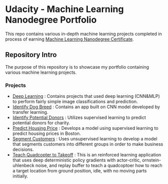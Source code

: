 # Udacity - Machine Learning Nanodegree Portfolio
This repo contains various in-depth machine learning projects completed in process of earning [Machine Learning Nanodegree Certificate](https://graduation.udacity.com/confirm/SASJTP7Y).

## Repository Intro
The purpose of this repository is to showcase my portfolio containing various machine learning projects.

### Projects
* [Deep Learning](https://github.com/silvernine209/Udacity-Projects/tree/master/Deep%20Learning) : Contains projects that used deep learning (CNN&MLP) to perform fairly simple image classifications and prediction.
* [Identify Dog Breed](https://github.com/silvernine209/Udacity-Projects/tree/master/IDentify%20Dog%20Breed) : Contains an app built on CNN model developed by transfer learning.
* [Identify Potential Donors](https://github.com/silvernine209/Udacity-Projects/tree/master/Identify%20Potential%20Donors) : Utilizes supervised learning to predict potential donors for charity.
* [Predict Housing Price](https://github.com/silvernine209/Udacity-Projects/tree/master/Predict%20Housing%20Price) : Develops a model using supervised learning to predict housing prices in Boston.
* [Segment Customers](https://github.com/silvernine209/Udacity-Projects/tree/master/Segment%20Customers) : Uses unsupervised learning to develop a model that segments customers into different groups in order to make business decisions.
* [Teach Quadcopter to Takeoff](https://github.com/silvernine209/Udacity-Projects/tree/master/Teach%20Quadcopter%20to%20Takeoff) : This is an reinforced learning application that uses deep deterministic policy gradients with actor-critic, ornstein-uhlenbeck noise, and replay buffer to teach a quadcoptoer how to reach a target location from ground position, idle, with no moving parts initially.
